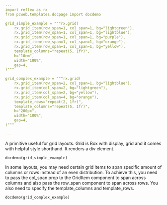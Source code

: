```yaml
---
import reflex as rx
from pcweb.templates.docpage import docdemo

grid_simple_example = """rx.grid(
    rx.grid_item(row_span=1, col_span=1, bg="lightgreen"),
    rx.grid_item(row_span=1, col_span=1, bg="lightblue"),
    rx.grid_item(row_span=1, col_span=1, bg="purple"),
    rx.grid_item(row_span=1, col_span=1, bg="orange"),
    rx.grid_item(row_span=1, col_span=1, bg="yellow"),
    template_columns="repeat(5, 1fr)",
    h="10em",
    width="100%",
    gap=4,
)"""

grid_complex_example = """rx.grid(
    rx.grid_item(row_span=2, col_span=1, bg="lightblue"),
    rx.grid_item(col_span=2, bg="lightgreen"),
    rx.grid_item(col_span=2, bg="yellow"),
    rx.grid_item(col_span=4, bg="orange"),
    template_rows="repeat(2, 1fr)",
    template_columns="repeat(5, 1fr)",
    h="200px",
    width="100%",
    gap=4,
)"""

---
```


A primitive useful for grid layouts. Grid is Box with display, grid and it comes with helpful style shorthand. It renders a div element.

```reflex
docdemo(grid_simple_example)
```

In some layouts, you may need certain grid items to span specific amount of columns or rows instead of an even distribution. To achieve this, you need to pass the col_span prop to the GridItem component to span across columns and also pass the row_span component to span across rows. You also need to specify the template_columns and template_rows.

```reflex
docdemo(grid_complex_example)
```

